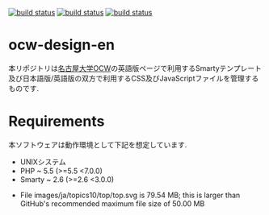 [![build status](https://gitlab.ocw.media.nagoya-u.ac.jp/ci/projects/1/status.png?ref=master)](https://gitlab.ocw.media.nagoya-u.ac.jp/ci/projects/1?ref=master)
[![build status](https://gitlab.ocw.media.nagoya-u.ac.jp/ci/projects/1/status.png?ref=staging)](https://gitlab.ocw.media.nagoya-u.ac.jp/ci/projects/1?ref=staging)
[![build status](https://gitlab.ocw.media.nagoya-u.ac.jp/ci/projects/1/status.png?ref=development)](https://gitlab.ocw.media.nagoya-u.ac.jp/ci/projects/1?ref=development)
# ocw-design-en

本リポジトリは[名古屋大学OCW](http://ocw.nagoya-u.jp/)の英語版ページで利用するSmartyテンプレート及び日本語版/英語版の双方で利用するCSS及びJavaScriptファイルを管理するものです.

# Requirements

本ソフトウェアは動作環境として下記を想定しています.

* UNIXシステム
* PHP ~ 5.5 (>=5.5 <7.0.0)
* Smarty ~ 2.6 (>=2.6 <3.0.0)

- File images/ja/topics10/top/top.svg is 79.54 MB; this is larger than GitHub's recommended maximum file size of 50.00 MB
